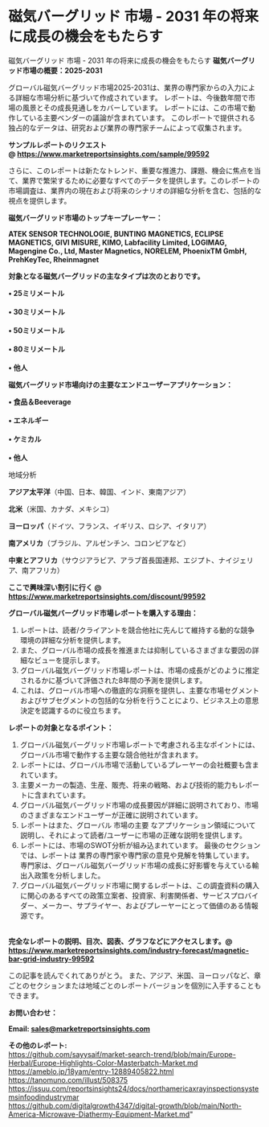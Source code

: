 # 磁気バーグリッド 市場 - 2031 年の将来に成長の機会をもたらす
磁気バーグリッド 市場 - 2031 年の将来に成長の機会をもたらす
<strong><b>磁気バーグリッド市場の概要：2025-2031</b></strong>

グローバル磁気バーグリッド市場2025-2031は、業界の専門家からの入力による詳細な市場分析に基づいて作成されています。 レポートは、今後数年間で市場の風景とその成長見通しをカバーしています。 レポートには、この市場で動作している主要ベンダーの議論が含まれています。 このレポートで提供される独占的なデータは、研究および業界の専門家チームによって収集されます。

<strong>サンプルレポートのリクエスト @ <a href=https://www.marketreportsinsights.com/sample/99592>https://www.marketreportsinsights.com/sample/99592</a></strong>

さらに、このレポートは新たなトレンド、重要な推進力、課題、機会に焦点を当て、業界で繁栄するために必要なすべてのデータを提供します。このレポートの市場調査は、業界内の現在および将来のシナリオの詳細な分析を含む、包括的な視点を提供します。

<strong>磁気バーグリッド市場のトップキープレーヤー：</strong>

<strong>ATEK SENSOR TECHNOLOGIE, BUNTING MAGNETICS, ECLIPSE MAGNETICS, GIVI MISURE, KIMO, Labfacility Limited, LOGIMAG, Magengine Co., Ltd, Master Magnetics, NORELEM, PhoenixTM GmbH, PrehKeyTec, Rheinmagnet</strong>

<strong><b>対象となる磁気バーグリッドの主なタイプは次のとおりです。</b></strong>

<strong>• 25ミリメートル<br><br>• 30ミリメートル<br><br>• 50ミリメートル<br><br>• 80ミリメートル<br><br>• 他人</strong>

<strong><b>磁気バーグリッド市場向けの主要なエンドユーザーアプリケーション：</b></strong>

<strong>• 食品＆Beeverage<br><br>• エネルギー<br><br>• ケミカル<br><br>• 他人</strong>

 地域分析

<strong><b>アジア太平洋</b></strong>（中国、日本、韓国、インド、東南アジア）

<strong><b>北米</b></strong>（米国、カナダ、メキシコ）

<strong><b>ヨーロッパ</b></strong>（ドイツ、フランス、イギリス、ロシア、イタリア）

<strong><b>南アメリカ</b></strong>（ブラジル、アルゼンチン、コロンビアなど）

<strong><b>中東とアフリカ</b></strong>（サウジアラビア、アラブ首長国連邦、エジプト、ナイジェリア、南アフリカ）

<strong>ここで興味深い割引に行く @ <a href=https://www.marketreportsinsights.com/discount/99592>https://www.marketreportsinsights.com/discount/99592</a></strong>

<strong><b>グローバル磁気バーグリッド市場レポートを購入する理由：</b></strong>
<ol>
  <li>レポートは、読者/クライアントを競合他社に先んじて維持する動的な競争環境の詳細な分析を提供します。</li>
  <li>また、グローバル市場の成長を推進または抑制しているさまざまな要因の詳細なビューを提示します。</li>
  <li>グローバル磁気バーグリッド市場レポートは、市場の成長がどのように推定されるかに基づいて評価された8年間の予測を提供します。</li>
  <li>これは、グローバル市場への徹底的な洞察を提供し、主要な市場セグメントおよびサブセグメントの包括的な分析を行うことにより、ビジネス上の意思決定を認識するのに役立ちます。</li>
</ol>
<strong><b>レポートの対象となるポイント：</b></strong>
<ol>
  <li>グローバル磁気バーグリッド市場レポートで考慮される主なポイントには、グローバル市場で動作する主要な競合他社が含まれます。</li>
  <li>レポートには、グローバル市場で活動しているプレーヤーの会社概要も含まれています。</li>
  <li>主要メーカーの製造、生産、販売、将来の戦略、および技術的能力もレポートに含まれています。</li>
  <li>グローバル磁気バーグリッド市場の成長要因が詳細に説明されており、市場のさまざまなエンドユーザーが正確に説明されています。</li>
  <li>レポートはまた、グローバル 市場の主要 なアプリケーション領域について説明し、それによって読者/ユーザーに市場の正確な説明を提供します。</li>
  <li>レポートには、市場のSWOT分析が組み込まれています。 最後のセクションでは、レポートは 業界の専門家や専門家の意見や見解を特集しています。 専門家は、グローバル磁気バーグリッド市場の成長に好影響を与えている輸出入政策を分析しました。</li>
  <li>グローバル磁気バーグリッド市場に関するレポートは、この調査資料の購入に関心のあるすべての政策立案者、投資家、利害関係者、サービスプロバイダー、メーカー、サプライヤー、およびプレーヤーにとって価値のある情報源です。</li>
</ol><br>
<strong>完全なレポートの説明、目次、図表、グラフなどにアクセスします。@ <a href=https://www.marketreportsinsights.com/industry-forecast/magnetic-bar-grid-industry-99592>https://www.marketreportsinsights.com/industry-forecast/magnetic-bar-grid-industry-99592</a></strong>

この記事を読んでくれてありがとう。 また、アジア、米国、ヨーロッパなど、章ごとのセクションまたは地域ごとのレポートバージョンを個別に入手することもできます。

<strong><b>お問い合わせ：</b></strong>

<strong>Email: </strong><a href=mailto:sales@marketreportsinsights.com><strong>sales@marketreportsinsights.com</strong></a>

<strong>その他のレポート:</strong>
<br>
<a href=https://github.com/sayysaif/market-search-trend/blob/main/Europe-Herbal/Europe-Highlights-Color-Masterbatch-Market.md>https://github.com/sayysaif/market-search-trend/blob/main/Europe-Herbal/Europe-Highlights-Color-Masterbatch-Market.md</a>
<br>
<a href=https://ameblo.jp/18yam/entry-12889405822.html>https://ameblo.jp/18yam/entry-12889405822.html</a>
<br>
<a href=https://tanomuno.com/illust/508375>https://tanomuno.com/illust/508375</a>
<br>
<a href=https://issuu.com/reportsinsights24/docs/northamericaxrayinspectionsystemsinfoodindustrymar>https://issuu.com/reportsinsights24/docs/northamericaxrayinspectionsystemsinfoodindustrymar</a>
<br>
<a href=https://github.com/digitalgrowth4347/digital-growth/blob/main/North-America-Microwave-Diathermy-Equipment-Market.md>https://github.com/digitalgrowth4347/digital-growth/blob/main/North-America-Microwave-Diathermy-Equipment-Market.md</a>"
